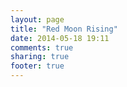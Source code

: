 ```yaml
---
layout: page
title: "Red Moon Rising"
date: 2014-05-18 19:11
comments: true
sharing: true
footer: true
---
```


